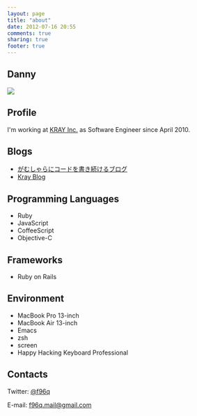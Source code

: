 ```yaml
---
layout: page
title: "about"
date: 2012-07-16 20:55
comments: true
sharing: true
footer: true
---
```


## Danny
![](/images/uploads/face.jpg)

## Profile
I'm working at [KRAY Inc.](http://kray.jp) as Software Engineer since April 2010.

## Blogs

+ [がむしゃらにコードを書き続けるブログ](http://d.hatena.ne.jp/f96q)
+ [Kray Blog](http://kray.jp/author/danny)

## Programming Languages

+ Ruby
+ JavaScript
+ CoffeeScript
+ Objective-C

## Frameworks

+ Ruby on Rails

## Environment

+ MacBook Pro 13-inch
+ MacBook Air 13-inch
+ Emacs
+ zsh
+ screen
+ Happy Hacking Keyboard Professional

## Contacts
Twitter: [@f96q](https://twitter.com/#!/f96q)

E-mail: f96q.mail@gmail.com
